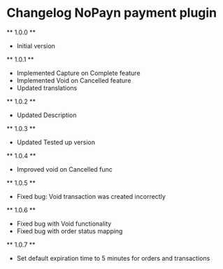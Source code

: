 # Changelog NoPayn payment plugin

** 1.0.0 **

* Initial version

** 1.0.1 **

* Implemented Capture on Complete feature
* Implemented Void on Cancelled feature
* Updated translations

** 1.0.2 **

* Updated Description

** 1.0.3 **

* Updated Tested up version

** 1.0.4 **

* Improved void on Cancelled func

** 1.0.5 **

* Fixed bug: Void transaction was created incorrectly

** 1.0.6 **

* Fixed bug with Void functionality
* Fixed bug with order status mapping

** 1.0.7 **

* Set default expiration time to 5 minutes for orders and transactions